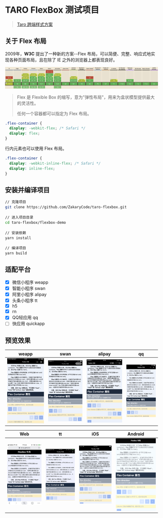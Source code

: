 # TARO FlexBox 测试项目

> [Taro 跨端样式方案](https://github.com/NervJS/taro-flexbox/wiki)

[web]: asset/ScreenShot_Web.jpeg
[weapp]: asset/ScreenShot_WeChat.png
[swan]: asset/ScreenShot_Baidu.png
[alipay]: asset/ScreenShot_Alipay.png
[tt]: asset/ScreenShot_ByteDance.jpeg
[qq]: asset/ScreenShot_QQ.png
[ios]: asset/ScreenShot_iOS.png
[android]: asset/ScreenShot_Android.png

## 关于 Flex 布局

2009年，**W3C** 提出了一种新的方案--Flex 布局，可以简便、完整、响应式地实现各种页面布局，且在除了 IE 之外的浏览器上都表现良好。

[![CanIUseFlexBox](./asset/CanIUse.png)](https://caniuse.com/#feat=flexbox)

> Flex 是 Flexible Box 的缩写，意为"弹性布局"，用来为盒状模型提供最大的灵活性。
> 
> 任何一个容器都可以指定为 Flex 布局。

```css
.flex-container {
  display: -webkit-flex; /* Safari */
  display: flex;
}
```

行内元素也可以使用 Flex 布局。

```css
.flex-container {
  display: -webkit-inline-flex; /* Safari */
  display: inline-flex;
}
```

## 安装并编译项目

```sh
// 克隆项目
git clone https://github.com/ZakaryCode/taro-flexbox.git

// 进入项目目录
cd taro-flexbox/flexbox-demo

// 安装依赖
yarn install

// 编译项目
yarn build
```

## 适配平台

- [x] 微信小程序 weapp
- [x] 智能小程序 swan
- [x] 阿里小程序 alipay
- [x] 头条小程序 tt
- [x] h5
- [x] rn
- [x] QQ轻应用 qq
- [ ] 快应用 quickapp

## 预览效果

| weapp | swan | alipay | qq |
|:--:|:--:|:--:|:--:|
|![weapp]|![swan]|![alipay]|![qq]

| Web | tt | iOS | Android |
|:--:|:--:|:--:|:--:|
|![web]|![tt]|![ios]|![android]|
